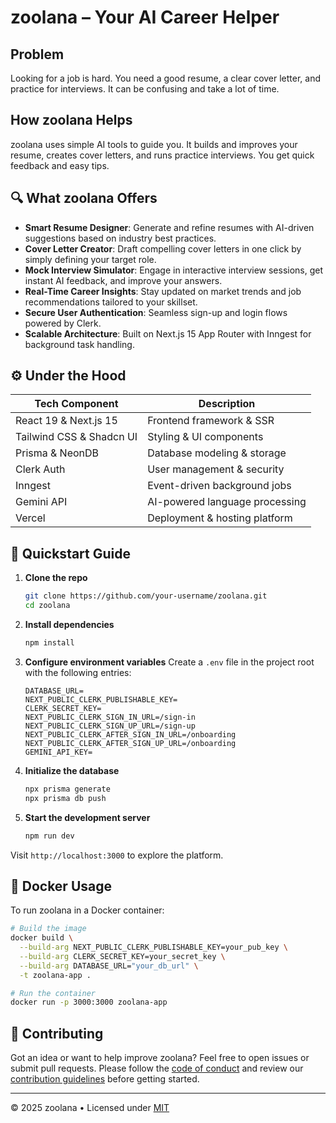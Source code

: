 # zoolana – Your AI Career Helper  

## Problem
Looking for a job is hard. You need a good resume, a clear cover letter, and practice for interviews. It can be confusing and take a lot of time.

## How zoolana Helps
zoolana uses simple AI tools to guide you. It builds and improves your resume, creates cover letters, and runs practice interviews. You get quick feedback and easy tips.

## 🔍 What zoolana Offers

- **Smart Resume Designer**: Generate and refine resumes with AI-driven suggestions based on industry best practices.
- **Cover Letter Creator**: Draft compelling cover letters in one click by simply defining your target role.
- **Mock Interview Simulator**: Engage in interactive interview sessions, get instant AI feedback, and improve your answers.
- **Real-Time Career Insights**: Stay updated on market trends and job recommendations tailored to your skillset.
- **Secure User Authentication**: Seamless sign-up and login flows powered by Clerk.
- **Scalable Architecture**: Built on Next.js 15 App Router with Inngest for background task handling.

## ⚙️ Under the Hood

| Tech Component       | Description                    |
|----------------------|--------------------------------|
| React 19 & Next.js 15| Frontend framework & SSR       |
| Tailwind CSS & Shadcn UI | Styling & UI components   |
| Prisma & NeonDB      | Database modeling & storage    |
| Clerk Auth           | User management & security     |
| Inngest              | Event-driven background jobs   |
| Gemini API           | AI-powered language processing |
| Vercel               | Deployment & hosting platform  |

## 🚀 Quickstart Guide

1. **Clone the repo**
   ```bash
   git clone https://github.com/your-username/zoolana.git
   cd zoolana
   ```
2. **Install dependencies**
   ```bash
   npm install
   ```
3. **Configure environment variables**
   Create a `.env` file in the project root with the following entries:
   ```dotenv
   DATABASE_URL=
   NEXT_PUBLIC_CLERK_PUBLISHABLE_KEY=
   CLERK_SECRET_KEY=
   NEXT_PUBLIC_CLERK_SIGN_IN_URL=/sign-in
   NEXT_PUBLIC_CLERK_SIGN_UP_URL=/sign-up
   NEXT_PUBLIC_CLERK_AFTER_SIGN_IN_URL=/onboarding
   NEXT_PUBLIC_CLERK_AFTER_SIGN_UP_URL=/onboarding
   GEMINI_API_KEY=
   ```
4. **Initialize the database**
   ```bash
   npx prisma generate
   npx prisma db push
   ```
5. **Start the development server**
   ```bash
   npm run dev
   ```

Visit `http://localhost:3000` to explore the platform.

## 🐳 Docker Usage

To run zoolana in a Docker container:

```bash
# Build the image
docker build \
  --build-arg NEXT_PUBLIC_CLERK_PUBLISHABLE_KEY=your_pub_key \
  --build-arg CLERK_SECRET_KEY=your_secret_key \
  --build-arg DATABASE_URL="your_db_url" \
  -t zoolana-app .

# Run the container
docker run -p 3000:3000 zoolana-app
```

## 🤝 Contributing

Got an idea or want to help improve zoolana? Feel free to open issues or submit pull requests. Please follow the [code of conduct](CODE_OF_CONDUCT.md) and review our [contribution guidelines](CONTRIBUTING.md) before getting started.

---

© 2025 zoolana • Licensed under [MIT](LICENSE.md)